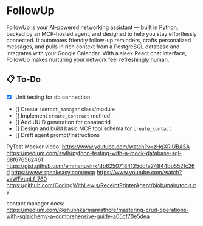 # FollowUp
FollowUp is your AI-powered networking assistant — built in Python, backed by an MCP-hosted agent, and designed to help you stay effortlessly connected. It automates friendly follow-up reminders, crafts personalized messages, and pulls in rich context from a PostgreSQL database and integrates with your Google Calendar. With a sleek React chat interface, FollowUp makes nurturing your network feel refreshingly human.


## 📋 To-Do

- [x] Unit testing for db connection 
- [] Create `contact_manager` class/module
- [] Implement `create_contract` method 
- [] Add UUID generation for conatactid
- [] Design and build basic MCP tool schema for `create_contact` 
- [] Draft agent prompt/instructions

PyTest Mocker video:
https://www.youtube.com/watch?v=zHgXRlUBA5A
https://medium.com/swlh/python-testing-with-a-mock-database-sql-68f676562461
https://gist.github.com/emmanuelnk/db62507184125ddfe24844bb552fc26d
https://www.speakeasy.com/mcp
https://www.youtube.com/watch?v=WFvugLf_760
https://github.com/CodingWithLewis/ReceiptPrinterAgent/blob/main/tools.py


contact manager docs: 
https://medium.com/@shubhkarmanrathore/mastering-crud-operations-with-sqlalchemy-a-comprehensive-guide-a05cf70e5dea